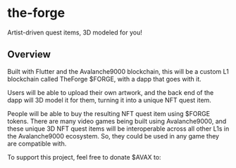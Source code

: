 # the-forge

Artist-driven quest items, 3D modeled for you!

## Overview

Built with Flutter and the Avalanche9000 blockchain, this will be a custom L1 blockchain called TheForge $FORGE, with a dapp that goes with it.

Users will be able to upload their own artwork, and the back end of the dapp will 3D model it for them, turning it into a unique NFT quest item.

People will be able to buy the resulting NFT quest item using $FORGE tokens. There are many video games being built using Avalanche9000, and these unique 3D NFT quest items will be interoperable across all other L1s in the Avalanche9000 ecosystem. So, they could be used in any game they are compatible with.

To support this project, feel free to donate $AVAX to: 

